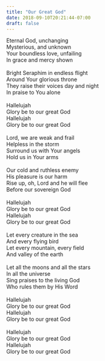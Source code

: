 ```yaml
---
title: "Our Great God"
date: 2018-09-10T20:21:44-07:00
draft: false
---
```


Eternal God, unchanging<br />
Mysterious, and unknown<br />
Your boundless love, unfailing<br />
In grace and mercy shown<br />
<br />
Bright Seraphim in endless flight<br />
Around Your glorious throne<br />
They raise their voices day and night<br />
In praise to You alone<br />
<br />
Hallelujah<br />
Glory be to our great God<br />
Hallelujah<br />
Glory be to our great God<br />
<br />
Lord, we are weak and frail<br />
Helpless in the storm<br />
Surround us with Your angels<br />
Hold us in Your arms<br />
<br />
Our cold and ruthless enemy<br />
His pleasure is our harm<br />
Rise up, oh, Lord and he will flee<br />
Before our sovereign God<br />
<br />
Hallelujah<br />
Glory be to our great God<br />
Hallelujah<br />
Glory be to our great God<br />
<br />
Let every creature in the sea<br />
And every flying bird<br />
Let every mountain, every field<br />
And valley of the earth<br />
<br />
Let all the moons and all the stars<br />
In all the universe<br />
Sing praises to the living God<br />
Who rules them by His Word<br />
<br />
Hallelujah<br />
Glory be to our great God<br />
Hallelujah<br />
Glory be to our great God<br />
<br />
Hallelujah<br />
Glory be to our great God<br />
Hallelujah<br />
Glory be to our great God<br />